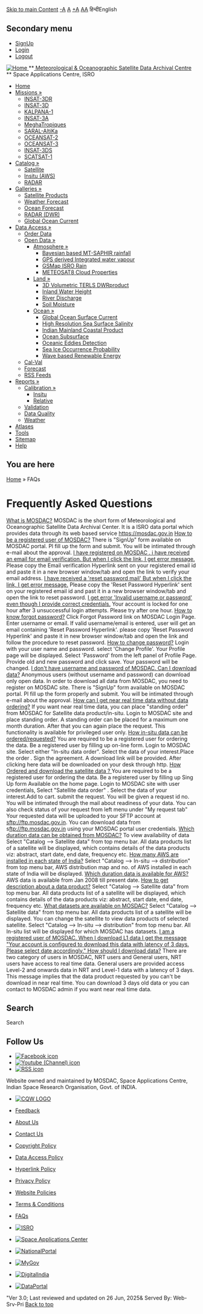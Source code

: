 [Skip to main Content](https://mosdac.gov.in/faq-page#main-content "Skip to main Content")
[-A](javascript:;) [A](javascript:;) [+A](javascript:;)
[A](javascript:drupalHighContrast.enableStyles\(\))[A](javascript:drupalHighContrast.disableStyles\(\))
हिन्दीEnglish
## Secondary menu
  * [SignUp](https://mosdac.gov.in/internal/registration)
  * [Login](https://mosdac.gov.in/internal/uops)
  * [Logout](https://mosdac.gov.in/internal/logout)

[ ![Home](https://mosdac.gov.in/sites/default/files/mosdac_small.png) ](https://mosdac.gov.in/ "Home")
**[ Meteorological & Oceanographic Satellite Data Archival Centre](https://mosdac.gov.in/ "Home") **
Space Applications Centre, ISRO 
  * [Home](https://mosdac.gov.in/)
  * [Missions »](https://mosdac.gov.in/faq-page)
    * [INSAT-3DR](https://mosdac.gov.in/insat-3dr)
    * [INSAT-3D](https://mosdac.gov.in/insat-3d)
    * [KALPANA-1](https://mosdac.gov.in/kalpana-1)
    * [INSAT-3A](https://mosdac.gov.in/insat-3a)
    * [MeghaTropiques](https://mosdac.gov.in/megha-tropiques)
    * [SARAL-AltiKa](https://mosdac.gov.in/saral-altika)
    * [OCEANSAT-2](https://mosdac.gov.in/oceansat-2)
    * [OCEANSAT-3](https://mosdac.gov.in/oceansat-3)
    * [INSAT-3DS](https://mosdac.gov.in/insat-3ds)
    * [SCATSAT-1](https://mosdac.gov.in/scatsat-1)
  * [Catalog »](https://mosdac.gov.in/faq-page)
    * [Satellite](https://mosdac.gov.in/internal/catalog-satellite)
    * [Insitu (AWS)](https://mosdac.gov.in/internal/catalog-insitu)
    * [RADAR](https://mosdac.gov.in/internal/catalog-radar)
  * [Galleries »](https://mosdac.gov.in/faq-page)
    * [Satellite Products](https://mosdac.gov.in/internal/gallery)
    * [Weather Forecast](https://mosdac.gov.in/internal/gallery/weather)
    * [Ocean Forecast](https://mosdac.gov.in/internal/gallery/ocean)
    * [RADAR (DWR)](https://mosdac.gov.in/internal/gallery/dwr)
    * [Global Ocean Current](https://mosdac.gov.in/internal/gallery/current)
  * [Data Access »](https://mosdac.gov.in/faq-page)
    * [Order Data](https://mosdac.gov.in/internal/uops)
    * [Open Data »](https://mosdac.gov.in/faq-page)
      * [Atmosphere »](https://mosdac.gov.in/faq-page)
        * [Bayesian based MT-SAPHIR rainfall](https://mosdac.gov.in/bayesian-based-mt-saphir-rainfall)
        * [GPS derived Integrated water vapour](https://mosdac.gov.in/gps-derived-integrated-water-vapour)
        * [GSMap ISRO Rain](https://mosdac.gov.in/gsmap-isro-rain)
        * [METEOSAT8 Cloud Properties](https://mosdac.gov.in/meteosat8-cloud-properties)
      * [Land »](https://mosdac.gov.in/faq-page)
        * [3D Volumetric TERLS DWRproduct](https://mosdac.gov.in/3d-volumetric-terls-dwrproduct)
        * [Inland Water Height](https://mosdac.gov.in/inland-water-height)
        * [River Discharge](https://mosdac.gov.in/river-discharge)
        * [Soil Moisture](https://mosdac.gov.in/soil-moisture-0)
      * [Ocean »](https://mosdac.gov.in/faq-page)
        * [Global Ocean Surface Current](https://mosdac.gov.in/global-ocean-surface-current)
        * [High Resolution Sea Surface Salinity](https://mosdac.gov.in/high-resolution-sea-surface-salinity)
        * [Indian Mainland Coastal Product](https://mosdac.gov.in/indian-mainland-coastal-product)
        * [Ocean Subsurface](https://mosdac.gov.in/ocean-subsurface)
        * [Oceanic Eddies Detection](https://mosdac.gov.in/oceanic-eddies-detection)
        * [Sea Ice Occurrence Probability](https://mosdac.gov.in/sea-ice-occurrence-probability)
        * [Wave based Renewable Energy](https://mosdac.gov.in/wave-based-renewable-energy)
    * [Cal-Val](https://mosdac.gov.in/internal/calval-data)
    * [Forecast](https://mosdac.gov.in/internal/forecast-menu)
    * [RSS Feeds](https://mosdac.gov.in/rss-feed "ISROCast")
  * [Reports »](https://mosdac.gov.in/faq-page)
    * [Calibration »](https://mosdac.gov.in/faq-page)
      * [Insitu](https://mosdac.gov.in/insitu)
      * [Relative](https://mosdac.gov.in/calibration-reports)
    * [Validation](https://mosdac.gov.in/validation-reports)
    * [Data Quality](https://mosdac.gov.in/data-quality)
    * [Weather](https://mosdac.gov.in/weather-reports)
  * [Atlases](https://mosdac.gov.in/atlases)
  * [Tools](https://mosdac.gov.in/tools)
  * [Sitemap](https://mosdac.gov.in/sitemap)
  * [Help](https://mosdac.gov.in/help)


## You are here
[Home](https://mosdac.gov.in/) » FAQs
# Frequently Asked Questions
[What is MOSDAC?](https://mosdac.gov.in/faq-page)
MOSDAC is the short form of Meteorological and Oceanographic Satellite Data Archival Center. It is a ISRO data portal which provides data through its web based service <https://mosdac.gov.in>
[How to be a registered user of MOSDAC?](https://mosdac.gov.in/faq-page)
There is "SignUp" form available on MOSDAC portal. Pl fill up the form and submit. You will be intimated through e-mail about the approval.
[I have registered on MOSDAC . i have received an email for email verification. But when I click the link, I get error message.](https://mosdac.gov.in/faq-page)
Please copy the Email verification Hyperlink sent on your registered email id and paste it in a new browser window/tab and open the link to verify your email address.
[I have received a 'reset password mail' But when I click the link, I get error message.](https://mosdac.gov.in/faq-page)
Please copy the 'Reset Password Hyperlink' sent on your registered email id and past it in a new browser window/tab and open the link to reset password.
[I get error 'Invalid username or password' even though I provide correct credentials.](https://mosdac.gov.in/faq-page)
Your account is locked for one hour after 3 unsuccessful login attempts. Please try after one hour.
[How to know forgot password?](https://mosdac.gov.in/faq-page)
Click Forgot Password link on MOSDAC Login Page. Enter username or email. If valid username/email is entered, user will get an email containing 'Reset Password Hyperlink'. please copy 'Reset Password Hyperlink' and paste it in new browser window/tab and open the link and follow the procedure to reset password.
[How to change password?](https://mosdac.gov.in/faq-page)
Login with your user name and password. select 'Change Profile'. Your Profile page will be displayed. Select 'Password' from the left panel of Profile Page. Provide old and new password and click save. Your password will be changed.
[I don't have username and password of MOSDAC. Can I download data?](https://mosdac.gov.in/faq-page)
Anonymous users (without username and password) can download only open data. In order to download all data from MOSDAC, you need to register on MOSDAC site. There is "SignUp" form available on MOSDAC portal. Pl fill up the form properly and submit. You will be intimated through e-mail about the approval.
[How can I get near real time data without data ordering?](https://mosdac.gov.in/faq-page)
If you want near real time data, you can place "standing order" from MOSDAC for Satellite data product/in-situ. Login to MOSDAC site and place standing order. A standing order can be placed for a maximum one month duration. After that you can again place the request. This functionality is available for privileged user only.
[How in-situ data can be ordered/requested?](https://mosdac.gov.in/faq-page)
You are required to be a registered user for ordering the data. Be a registered user by filling up on-line form. Login to MOSDAC site. Select either "In-situ data order". Select the data of your interest.Place the order . Sign the agreement. A download link will be provided. After clicking here data will be downloaded on your desk through http.
[How Ordered and download the satellite data ? ](https://mosdac.gov.in/faq-page)
You are required to be a registered user for ordering the data. Be a registered user by filling up Sing Up form Available on the home page. Login to MOSDAC site with user credentials, Select "Satellite data order" . Select the data of your interest.Add to cart. submit the request. You will be given a request id no. You will be intimated through the mail about readiness of your data. You can also check status of your request from left menu under "My request tab" 
Your requested data will be uploaded to your SFTP account at <sftp://ftp.mosdac.gov.in>. You can download data from  s<ftp://ftp.mosdac.gov.in> using your MOSDAC portal user credentials.
[Which duration data can be obtained from MOSDAC?](https://mosdac.gov.in/faq-page)
To view availability of data Select "Catalog --> Satellite data" from top menu bar. All data products list of a satellite will be displayed, which contains details of the data products viz: abstract, start date, end date, frequency etc.
[How many AWS are installed in each state of India?](https://mosdac.gov.in/faq-page)
Select "Catalog --> In-situ --> distribution" from top menu bar, AWS distribution map and no. of AWS installed in each state of India will be displayed.
[Which duration data is available for AWS?](https://mosdac.gov.in/faq-page)
AWS data is available from Jan 2008 till present date.
[How to get description about a data product?](https://mosdac.gov.in/faq-page)
Select "Catalog --> Satellite data" from top menu bar. All data products list of a satellite will be displayed, which contains details of the data products viz: abstract, start date, end date, frequency etc.
[What datasets are available on MOSDAC?](https://mosdac.gov.in/faq-page)
Select "Catalog --> Satellite data" from top menu bar. All data products list of a satellite will be displayed. You can change the satellite to view data products of selected satellite.
Select "Catalog --> In-situ --> distribution" from top menu bar. All In-situ list will be displayed for which MOSDAC has datasets.
[I am a registered user of MOSDAC. When I download L1 data I get the message "Your account is configured to download this data with latency of 3 days. Please select date accordingly." How should I download data?](https://mosdac.gov.in/faq-page)
There are two category of users in MOSDAC, NRT users and General users, NRT users have access to real time data. General users are provided access Level-2 and onwards data in NRT and Level-1 data with a latency of 3 days. This message implies that the data product requested by you can't be download in near real time. You can download 3 days old data or you can contact to MOSDAC admin if you want near real time data.
## Search
Search 
## Follow Us
  * [![Facebook icon](https://mosdac.gov.in/sites/all/modules/social_media_links/libraries/elegantthemes/PNG/facebook.png)](https://www.facebook.com/mosdac.sac.isro "Facebook")
  * [![Youtube \(Channel\) icon](https://mosdac.gov.in/sites/all/modules/social_media_links/libraries/elegantthemes/PNG/youtube.png)](http://www.youtube.com/channel/UCDVkai9WIgY2ZgrlF_08Yeg "Youtube \(Channel\)")
  * [![RSS icon](https://mosdac.gov.in/sites/all/modules/social_media_links/libraries/elegantthemes/PNG/rss.png)](https://mosdac.gov.in/rss.xml "RSS")


Website owned and maintained by MOSDAC, Space Applications Centre, Indian Space Research Organisation, Govt. of INDIA.
  * [![CQW LOGO](https://mosdac.gov.in/docs/cqw_logo.gif)](https://mosdac.gov.in/docs/STQC.pdf "Quality Certificate")


  * [Feedback](https://mosdac.gov.in/mosdac-feedback)
  * [About Us](https://mosdac.gov.in/about-us)
  * [Contact Us](https://mosdac.gov.in/contact-us)
  * [Copyright Policy](https://mosdac.gov.in/copyright-policy)
  * [Data Access Policy](https://mosdac.gov.in/data-access-policy)
  * [Hyperlink Policy](https://mosdac.gov.in/hyperlink-policy)
  * [Privacy Policy](https://mosdac.gov.in/privacy-policy)
  * [Website Policies](https://mosdac.gov.in/website-policies)
  * [Terms & Conditions](https://mosdac.gov.in/terms-conditions)
  * [FAQs](https://mosdac.gov.in/faq-page)


  * [![ISRO](https://mosdac.gov.in/sites/default/files/styles/thumbnail/public/logo-transparent.png?itok=IUS20l-w)](http://www.isro.gov.in)
  * [![Space Applications Center](https://mosdac.gov.in/sites/default/files/styles/thumbnail/public/saclogo.png?itok=_Jv4AuIn)](http://www.sac.gov.in)
  * [![NationalPortal](https://mosdac.gov.in/sites/default/files/styles/thumbnail/public/india-gov_0.png?itok=yssAPH3m)](http://www.india.gov.in)
  * [![MyGov](https://mosdac.gov.in/sites/default/files/styles/thumbnail/public/mygov_0.png?itok=Po-dzdT3)](http://mygov.in/)
  * [![DigitalIndia](https://mosdac.gov.in/sites/default/files/styles/thumbnail/public/digital-india_0.png?itok=ntlP7atE)](http://www.digitalindia.gov.in/)
  * [![DataPortal](https://mosdac.gov.in/sites/default/files/styles/thumbnail/public/data-gov.png?itok=qYA78FgB)](http://data.gov.in)


"Ver 3.0; Last reviewed and updated on 26 Jun, 2025& Served By: Web-Srv-Pri
[](https://mosdac.gov.in/faq-page "Previous")[](https://mosdac.gov.in/faq-page "Next")
[](https://mosdac.gov.in/faq-page)
[](https://mosdac.gov.in/faq-page "Previous")[](https://mosdac.gov.in/faq-page "Next")
[](https://mosdac.gov.in/faq-page "Close")[](https://mosdac.gov.in/faq-page)[](https://mosdac.gov.in/faq-page)[](https://mosdac.gov.in/faq-page "Pause Slideshow")[](https://mosdac.gov.in/faq-page "Play Slideshow")
[Back to top](https://mosdac.gov.in/faq-page#top)

